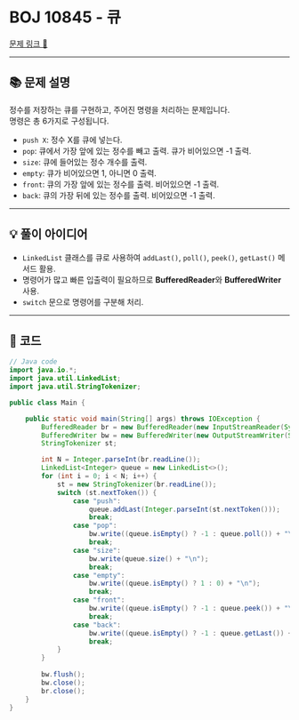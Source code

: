 # BOJ 10845 - 큐

[문제 링크 🔗](https://www.acmicpc.net/problem/10845)

---

## 📚 문제 설명
정수를 저장하는 큐를 구현하고, 주어진 명령을 처리하는 문제입니다.  
명령은 총 6가지로 구성됩니다.

- `push X`: 정수 X를 큐에 넣는다.
- `pop`: 큐에서 가장 앞에 있는 정수를 빼고 출력. 큐가 비어있으면 -1 출력.
- `size`: 큐에 들어있는 정수 개수를 출력.
- `empty`: 큐가 비어있으면 1, 아니면 0 출력.
- `front`: 큐의 가장 앞에 있는 정수를 출력. 비어있으면 -1 출력.
- `back`: 큐의 가장 뒤에 있는 정수를 출력. 비어있으면 -1 출력.

---

## 💡 풀이 아이디어
- `LinkedList` 클래스를 큐로 사용하여 `addLast()`, `poll()`, `peek()`, `getLast()` 메서드 활용.
- 명령어가 많고 빠른 입출력이 필요하므로 **BufferedReader**와 **BufferedWriter** 사용.
- `switch` 문으로 명령어를 구분해 처리.

---

## 📝 코드

```java
// Java code
import java.io.*;
import java.util.LinkedList;
import java.util.StringTokenizer;

public class Main {

    public static void main(String[] args) throws IOException {
        BufferedReader br = new BufferedReader(new InputStreamReader(System.in));
        BufferedWriter bw = new BufferedWriter(new OutputStreamWriter(System.out));
        StringTokenizer st;

        int N = Integer.parseInt(br.readLine());
        LinkedList<Integer> queue = new LinkedList<>();
        for (int i = 0; i < N; i++) {
            st = new StringTokenizer(br.readLine());
            switch (st.nextToken()) {
                case "push":
                    queue.addLast(Integer.parseInt(st.nextToken()));
                    break;
                case "pop":
                    bw.write((queue.isEmpty() ? -1 : queue.poll()) + "\n");
                    break;
                case "size":
                    bw.write(queue.size() + "\n");
                    break;
                case "empty":
                    bw.write((queue.isEmpty() ? 1 : 0) + "\n");
                    break;
                case "front":
                    bw.write((queue.isEmpty() ? -1 : queue.peek()) + "\n");
                    break;
                case "back":
                    bw.write((queue.isEmpty() ? -1 : queue.getLast()) + "\n");
                    break;
            }
        }
        
        bw.flush();
        bw.close();
        br.close();
    }
}